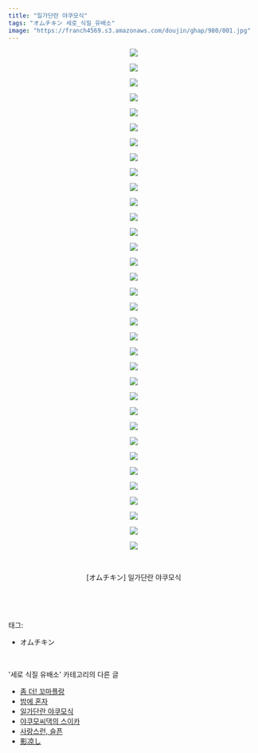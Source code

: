 ```yaml
---
title: "일가단란 야쿠모식"
tags: "オムチキン 세로_식질_유배소"
image: "https://franch4569.s3.amazonaws.com/doujin/ghap/980/001.jpg"
---
```

<div class="article">
<p style="text-align: center; clear: none; float: none;"><img src="{{ site.imgserver2 }}/ghap/980/001.jpg"/></p>
<p style="text-align: center; clear: none; float: none;"><img src="{{ site.imgserver2 }}/ghap/980/002.jpg"/></p>
<p style="text-align: center; clear: none; float: none;"><img src="{{ site.imgserver2 }}/ghap/980/003.jpg"/></p>
<p style="text-align: center; clear: none; float: none;"><img src="{{ site.imgserver2 }}/ghap/980/004.jpg"/></p>
<p style="text-align: center; clear: none; float: none;"><img src="{{ site.imgserver2 }}/ghap/980/005.jpg"/></p>
<p style="text-align: center; clear: none; float: none;"><img src="{{ site.imgserver2 }}/ghap/980/006.jpg"/></p>
<p style="text-align: center; clear: none; float: none;"><img src="{{ site.imgserver2 }}/ghap/980/007.jpg"/></p>
<p style="text-align: center; clear: none; float: none;"><img src="{{ site.imgserver2 }}/ghap/980/008.jpg"/></p>
<p style="text-align: center; clear: none; float: none;"><img src="{{ site.imgserver2 }}/ghap/980/009.jpg"/></p>
<p style="text-align: center; clear: none; float: none;"><img src="{{ site.imgserver2 }}/ghap/980/010.jpg"/></p>
<p style="text-align: center; clear: none; float: none;"><img src="{{ site.imgserver2 }}/ghap/980/011.jpg"/></p>
<p style="text-align: center; clear: none; float: none;"><img src="{{ site.imgserver2 }}/ghap/980/012.jpg"/></p>
<p style="text-align: center; clear: none; float: none;"><img src="{{ site.imgserver2 }}/ghap/980/013.jpg"/></p>
<p style="text-align: center; clear: none; float: none;"><img src="{{ site.imgserver2 }}/ghap/980/014.jpg"/></p>
<p style="text-align: center; clear: none; float: none;"><img src="{{ site.imgserver2 }}/ghap/980/015.jpg"/></p>
<p style="text-align: center; clear: none; float: none;"><img src="{{ site.imgserver2 }}/ghap/980/016.jpg"/></p>
<p style="text-align: center; clear: none; float: none;"><img src="{{ site.imgserver2 }}/ghap/980/017.jpg"/></p>
<p style="text-align: center; clear: none; float: none;"><img src="{{ site.imgserver2 }}/ghap/980/018.jpg"/></p>
<p style="text-align: center; clear: none; float: none;"><img src="{{ site.imgserver2 }}/ghap/980/019.jpg"/></p>
<p style="text-align: center; clear: none; float: none;"><img src="{{ site.imgserver2 }}/ghap/980/020.jpg"/></p>
<p style="text-align: center; clear: none; float: none;"><img src="{{ site.imgserver2 }}/ghap/980/021.jpg"/></p>
<p style="text-align: center; clear: none; float: none;"><img src="{{ site.imgserver2 }}/ghap/980/022.jpg"/></p>
<p style="text-align: center; clear: none; float: none;"><img src="{{ site.imgserver2 }}/ghap/980/023.jpg"/></p>
<p style="text-align: center; clear: none; float: none;"><img src="{{ site.imgserver2 }}/ghap/980/024.jpg"/></p>
<p style="text-align: center; clear: none; float: none;"><img src="{{ site.imgserver2 }}/ghap/980/025.jpg"/></p>
<p style="text-align: center; clear: none; float: none;"><img src="{{ site.imgserver2 }}/ghap/980/026.jpg"/></p>
<p style="text-align: center; clear: none; float: none;"><img src="{{ site.imgserver2 }}/ghap/980/027.jpg"/></p>
<p style="text-align: center; clear: none; float: none;"><img src="{{ site.imgserver2 }}/ghap/980/028.jpg"/></p>
<p style="text-align: center; clear: none; float: none;"><img src="{{ site.imgserver2 }}/ghap/980/029.jpg"/></p>
<p style="text-align: center; clear: none; float: none;"><img src="{{ site.imgserver2 }}/ghap/980/030.jpg"/></p>
<p style="text-align: center; clear: none; float: none;"><img src="{{ site.imgserver2 }}/ghap/980/031.jpg"/></p>
<p style="text-align: center; clear: none; float: none;"><img src="{{ site.imgserver2 }}/ghap/980/032.jpg"/></p>
<p style="text-align: center; clear: none; float: none;"><img src="{{ site.imgserver2 }}/ghap/980/033.jpg"/></p>
<p style="text-align: center; clear: none; float: none;"><img src="{{ site.imgserver2 }}/ghap/980/034.jpg"/></p>
<p style="text-align: center; clear: none; float: none;"><br/></p>
<p style="text-align: center; clear: none; float: none;">[オムチキン] 일가단란 야쿠모식</p>
<p><br/></p>
</div><br/>
<div class="tagTrail">
<p>태그: </p>
<ul>
<li>オムチキン</li>
</ul>
</div><br/>
<div class="another">
<p>'세로 식질 유배소' 카테고리의 다른 글</p>
<ul>
<li><a href="/ghap_1005">좀 더! 꼬마플랑</a></li>
<li><a href="/ghap_993">밤에 혼자</a></li>
<li><a href="/ghap_980">일가단란 야쿠모식</a></li>
<li><a href="/ghap_771">야쿠모씨댁의 스이카</a></li>
<li><a href="/ghap_650">사랑스런, 슬픈</a></li>
<li><a href="/ghap_407">影凉し</a></li>
</ul>
</div><br/>
<div class="cb_module cb_fluid">
<div class="cb_wrt cb_profile">
</div><!-- commentList close -->
</div><br/>
